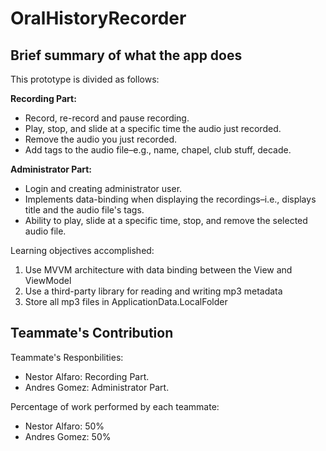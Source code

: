 # OralHistoryRecorder

## Brief summary of what the app does
This prototype is divided as follows:

**Recording Part:**
- Record, re-record and pause recording.
- Play, stop, and slide at a specific time the audio just recorded.
- Remove the audio you just recorded.
- Add tags to the audio file–e.g., name, chapel, club stuff, decade.

**Administrator Part:**
- Login and creating administrator user.
- Implements data-binding when displaying the recordings–i.e., displays title and the audio file's tags.
- Ability to play, slide at a specific time, stop, and remove the selected audio file.

Learning objectives accomplished:
1. Use MVVM architecture with data binding between the View and ViewModel
2. Use a third-party library for reading and writing mp3 metadata
3. Store all mp3 files in ApplicationData.LocalFolder

## Teammate's Contribution
Teammate's Responbilities:
- Nestor Alfaro: Recording Part.
- Andres Gomez: Administrator Part.

Percentage of work performed by each teammate:
- Nestor Alfaro: 50%
- Andres Gomez: 50%
